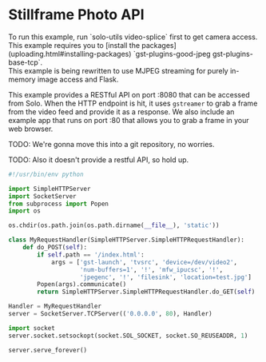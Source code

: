 # Stillframe Photo API

<aside class="note">
To run this example, run `solo-utils video-splice` first to get camera access.
</aside>

<aside class="note">
This example requires you to [install the packages](uploading.html#installing-packages) `gst-plugins-good-jpeg gst-plugins-base-tcp`.
</aside>

<aside class="danger">
This example is being rewritten to use MJPEG streaming for purely in-memory image access and Flask.
</aside>

This example provides a RESTful API on port :8080 that can be accessed from Solo. When the HTTP endpoint is hit, it uses `gstreamer` to grab a frame from the video feed and provide it as a response. We also include an example app that runs on port :80 that allows you to grab a frame in your web browser.

TODO: We're gonna move this into a git repository, no worries.

TODO: Also it doesn't provide a restful API, so hold up.

```py
#!/usr/bin/env python

import SimpleHTTPServer
import SocketServer
from subprocess import Popen
import os

os.chdir(os.path.join(os.path.dirname(__file__), 'static'))

class MyRequestHandler(SimpleHTTPServer.SimpleHTTPRequestHandler):
    def do_POST(self):
        if self.path == '/index.html':
            args = ['gst-launch', 'tvsrc', 'device=/dev/video2',
                    'num-buffers=1', '!', 'mfw_ipucsc', '!',
                    'jpegenc', '!', 'filesink', 'location=test.jpg']
        Popen(args).communicate()
        return SimpleHTTPServer.SimpleHTTPRequestHandler.do_GET(self)

Handler = MyRequestHandler
server = SocketServer.TCPServer(('0.0.0.0', 80), Handler)

import socket
server.socket.setsockopt(socket.SOL_SOCKET, socket.SO_REUSEADDR, 1)

server.serve_forever()
```
